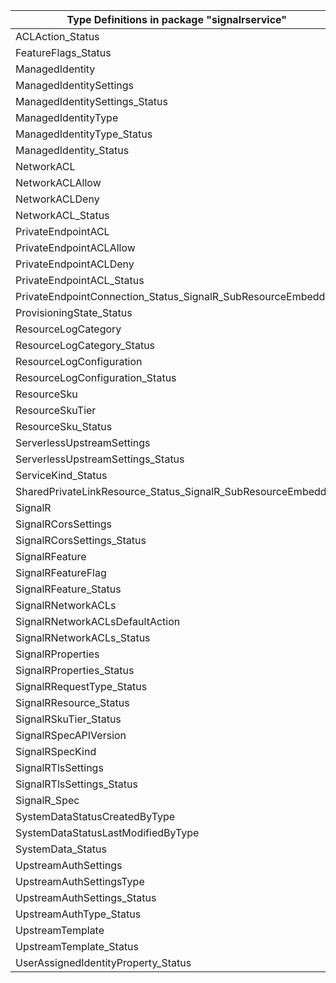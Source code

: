 | Type Definitions in package "signalrservice"                 | v1alpha1api20211001 | v1beta20211001 |
|--------------------------------------------------------------|---------------------|----------------|
| ACLAction_Status                                             | v1alpha1api20211001 | v1beta20211001 |
| FeatureFlags_Status                                          | v1alpha1api20211001 | v1beta20211001 |
| ManagedIdentity                                              | v1alpha1api20211001 | v1beta20211001 |
| ManagedIdentitySettings                                      | v1alpha1api20211001 | v1beta20211001 |
| ManagedIdentitySettings_Status                               | v1alpha1api20211001 | v1beta20211001 |
| ManagedIdentityType                                          | v1alpha1api20211001 | v1beta20211001 |
| ManagedIdentityType_Status                                   | v1alpha1api20211001 | v1beta20211001 |
| ManagedIdentity_Status                                       | v1alpha1api20211001 | v1beta20211001 |
| NetworkACL                                                   | v1alpha1api20211001 | v1beta20211001 |
| NetworkACLAllow                                              | v1alpha1api20211001 | v1beta20211001 |
| NetworkACLDeny                                               | v1alpha1api20211001 | v1beta20211001 |
| NetworkACL_Status                                            | v1alpha1api20211001 | v1beta20211001 |
| PrivateEndpointACL                                           | v1alpha1api20211001 | v1beta20211001 |
| PrivateEndpointACLAllow                                      | v1alpha1api20211001 | v1beta20211001 |
| PrivateEndpointACLDeny                                       | v1alpha1api20211001 | v1beta20211001 |
| PrivateEndpointACL_Status                                    | v1alpha1api20211001 | v1beta20211001 |
| PrivateEndpointConnection_Status_SignalR_SubResourceEmbedded | v1alpha1api20211001 | v1beta20211001 |
| ProvisioningState_Status                                     | v1alpha1api20211001 | v1beta20211001 |
| ResourceLogCategory                                          | v1alpha1api20211001 | v1beta20211001 |
| ResourceLogCategory_Status                                   | v1alpha1api20211001 | v1beta20211001 |
| ResourceLogConfiguration                                     | v1alpha1api20211001 | v1beta20211001 |
| ResourceLogConfiguration_Status                              | v1alpha1api20211001 | v1beta20211001 |
| ResourceSku                                                  | v1alpha1api20211001 | v1beta20211001 |
| ResourceSkuTier                                              | v1alpha1api20211001 | v1beta20211001 |
| ResourceSku_Status                                           | v1alpha1api20211001 | v1beta20211001 |
| ServerlessUpstreamSettings                                   | v1alpha1api20211001 | v1beta20211001 |
| ServerlessUpstreamSettings_Status                            | v1alpha1api20211001 | v1beta20211001 |
| ServiceKind_Status                                           | v1alpha1api20211001 | v1beta20211001 |
| SharedPrivateLinkResource_Status_SignalR_SubResourceEmbedded | v1alpha1api20211001 | v1beta20211001 |
| SignalR                                                      | v1alpha1api20211001 | v1beta20211001 |
| SignalRCorsSettings                                          | v1alpha1api20211001 | v1beta20211001 |
| SignalRCorsSettings_Status                                   | v1alpha1api20211001 | v1beta20211001 |
| SignalRFeature                                               | v1alpha1api20211001 | v1beta20211001 |
| SignalRFeatureFlag                                           | v1alpha1api20211001 | v1beta20211001 |
| SignalRFeature_Status                                        | v1alpha1api20211001 | v1beta20211001 |
| SignalRNetworkACLs                                           | v1alpha1api20211001 | v1beta20211001 |
| SignalRNetworkACLsDefaultAction                              | v1alpha1api20211001 | v1beta20211001 |
| SignalRNetworkACLs_Status                                    | v1alpha1api20211001 | v1beta20211001 |
| SignalRProperties                                            | v1alpha1api20211001 | v1beta20211001 |
| SignalRProperties_Status                                     | v1alpha1api20211001 | v1beta20211001 |
| SignalRRequestType_Status                                    | v1alpha1api20211001 | v1beta20211001 |
| SignalRResource_Status                                       | v1alpha1api20211001 | v1beta20211001 |
| SignalRSkuTier_Status                                        | v1alpha1api20211001 | v1beta20211001 |
| SignalRSpecAPIVersion                                        | v1alpha1api20211001 | v1beta20211001 |
| SignalRSpecKind                                              | v1alpha1api20211001 | v1beta20211001 |
| SignalRTlsSettings                                           | v1alpha1api20211001 | v1beta20211001 |
| SignalRTlsSettings_Status                                    | v1alpha1api20211001 | v1beta20211001 |
| SignalR_Spec                                                 | v1alpha1api20211001 | v1beta20211001 |
| SystemDataStatusCreatedByType                                | v1alpha1api20211001 | v1beta20211001 |
| SystemDataStatusLastModifiedByType                           | v1alpha1api20211001 | v1beta20211001 |
| SystemData_Status                                            | v1alpha1api20211001 | v1beta20211001 |
| UpstreamAuthSettings                                         | v1alpha1api20211001 | v1beta20211001 |
| UpstreamAuthSettingsType                                     | v1alpha1api20211001 | v1beta20211001 |
| UpstreamAuthSettings_Status                                  | v1alpha1api20211001 | v1beta20211001 |
| UpstreamAuthType_Status                                      | v1alpha1api20211001 | v1beta20211001 |
| UpstreamTemplate                                             | v1alpha1api20211001 | v1beta20211001 |
| UpstreamTemplate_Status                                      | v1alpha1api20211001 | v1beta20211001 |
| UserAssignedIdentityProperty_Status                          | v1alpha1api20211001 | v1beta20211001 |
